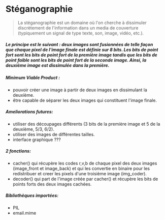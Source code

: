 # Stéganographie

> La stéganographie est un domaine où l'on cherche à dissimuler discrètement de l'information dans un media de couverture (typiquement un signal de type texte, son, image, vidéo, etc.).
##### Le principe est le suivant : deux images sont fusionnées de telle façon que chaque pixel de l'image finale est définie sur 8 bits. Les bits de point fort sont les bits de point fort de la première image tandis que les bits de point faible sont les bits de point fort de la seconde image. Ainsi, la deuxième image est dissimulée dans la première.
##### Minimum Viable Product :
- pouvoir créer une image à partir de deux images en dissimulant la deuxième.
- être capable de séparer les deux images qui constituent l'image finale.
##### Ameliorations futures:
- utiliser des découpages différents (3 bits de la première image et 5 de la deuxième, 5/3, 6/2).
- utiliser des images de différentes tailles.
- interface graphique ???
##### 2 fonctions:
- cacher() qui récupère les codes r,v,b de chaque pixel des deux images (image_front et image_back) et qui les convertie en binaire pour les redistribuer et creer les pixels d'une troisième image (img_coder).
- decoder() qui part de l'image créée par cacher() et récupère les bits de points forts des deux images cachées.
##### Bibliothèques importées:
- PIL
- email.mime
